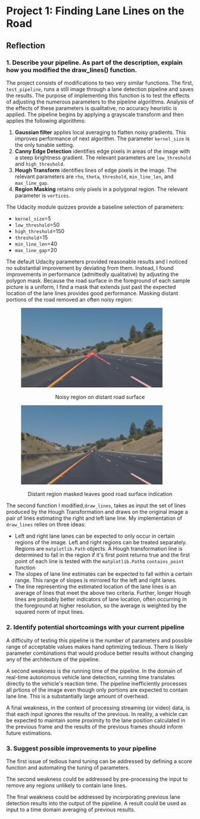 # Project 1: Finding Lane Lines on the Road #
## Reflection ##
### 1. Describe your pipeline. As part of the description, explain how you modified the draw_lines() function.

The project consists of modifications to two very similar functions.  The first, `test_pipeline`, runs a still image through a lane detection pipeline and saves the results.  The purpose of implementing this function is to test the effects of adjusting the numerous parameters to the pipeline algorithms.  Analysis of the effects of these parameters is qualitative, no accuracy heuristic is applied.  The pipeline begins by applying a grayscale transform and then applies the following algorithms:
1. **Gaussian filter** applies local averaging to flatten noisy gradients.  This improves performance of next algorithm.  The parameter `kernel_size` is the only tunable setting.
2. **Canny Edge Detection** identifies edge pixels in areas of the image with a steep brightness gradient.  The relevant parameters are `low_threshold` and `high_threshold`.
3. **Hough Transform** identifies lines of edge pixels in the image.  The relevant parameters are `rho`, `theta`, `threshold`, `min_line_len`, and `max_line_gap`.
4. **Region Masking** retains only pixels in a polygonal region.  The relevant parameter is `vertices`.


The Udacity module quizzes provide a baseline selection of parameters:
- `kernel_size`=5
- `low_threshold`=50
- `high_threshold`=150
- `threshold`=15
- `min_line_len`=40
- `max_line_gap`=20

The default Udacity parameters provided reasonable results and I noticed no substantial improvement by deviating from them.  Instead, I found improvements in performance (admittedly qualitative) by adjusting the polygon mask.  Because the road surface in the foreground of each sample picture is a uniform, I find a mask that extends just past the expected location of the lane lines provides good performance.  Masking distant portions of the road removed an often noisy region:

<figure>
 <img src="test_images_output/udacity_300_poly.png" width="380" alt="Masked Image" />
 <figcaption>
 <p></p> 
 <p style="text-align: center;"> Noisy region on distant road surface </p> 
 </figcaption>
</figure>
<figure>
 <img src="test_images_output/udacity_325_poly.png" width="380" alt="Masked Image" />
 <figcaption>
 <p></p> 
 <p style="text-align: center;"> Distant region masked leaves good road surface indication </p> 
 </figcaption>
</figure>

The second function I modified,`draw_lines`, takes as input the set of lines produced by the Hough Transformation and draws on the original image a pair of lines estimating the right and left lane line.  My implementation of `draw_lines` relies on three ideas:
* Left and right lane lanes can be expected to only occur in certain regions of the image.  Left and right regions can be treated separately.  Regions are `matplotlib.Path` objects.  A Hough transformation line is determined to fall in the region if it's first point returns true and the first point of each line is tested with the `matplotlib.Path`s `contains_point` function 
* The slopes of lane line estimates can be expected to fall within a certain range.  This range of slopes is mirrored for the left and right lanes.
* The line representing the estimated location of the lane lines is an average of lines that meet the above two criteria.  Further, longer Hough lines are probably better indicators of lane location, often occurring in the foreground at higher resolution, so the average is weighted by the squared norm of input lines.  


### 2. Identify potential shortcomings with your current pipeline

A difficulty of testing this pipeline is the number of parameters and possible range of acceptable values makes hand optimizing tedious.  There is likely parameter combinations that would produce better results without changing any of the architecture of the pipeline.

A second weakness is the running time of the pipeline.  In the domain of real-time autonomous vehicle lane detection, running time translates directly to the vehicle's reaction time.  The pipeline inefficiently processes all prtions of the image even though only portions are expected to contain lane line.  This is a substantially large amount of overhead.

A final weakness, in the context of processing streaming (or video) data, is that each input ignores the results of the previous.  In reality, a vehicle can be expected to maintain some proximity to the lane position calculated in the previous frame and the results of the previous frames should inform future estimations.


### 3. Suggest possible improvements to your pipeline

The first issue of tedious hand tuning can be addressed by defining a score function and automating the tuning of parameters.

The second weakness could be addressed by pre-processing the input to remove any regions unlikely to contain lane lines.

The final weakness could be addressed by incorporating previous lane detection results into the output of the pipeline.  A result could be used as input to a time domain averaging of previous results.
